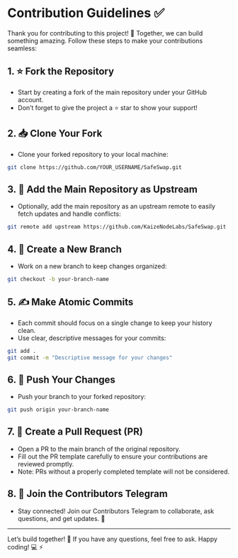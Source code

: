 # Contribution Guidelines ✅


Thank you for contributing to this project! 🎉 Together, we can build something amazing. Follow these steps to make your contributions seamless:

## 1. ⭐ Fork the Repository

- Start by creating a fork of the main repository under your GitHub account.
- Don’t forget to give the project a ⭐ star to show your support!

## 2. 📥 Clone Your Fork

- Clone your forked repository to your local machine:

```bash
git clone https://github.com/YOUR_USERNAME/SafeSwap.git
```

## 3. 🔄 Add the Main Repository as Upstream

- Optionally, add the main repository as an upstream remote to easily fetch updates and handle conflicts:

```bash
git remote add upstream https://github.com/KaizeNodeLabs/SafeSwap.git
```

## 4. 🌱 Create a New Branch

- Work on a new branch to keep changes organized:

```bash
git checkout -b your-branch-name
```

## 5. ✍️ Make Atomic Commits

- Each commit should focus on a single change to keep your history clean.
- Use clear, descriptive messages for your commits:

```bash
git add .
git commit -m "Descriptive message for your changes"
```

## 6. 🚀 Push Your Changes

- Push your branch to your forked repository:

```bash
git push origin your-branch-name
```

## 7. 📝 Create a Pull Request (PR)

- Open a PR to the main branch of the original repository.
- Fill out the PR template carefully to ensure your contributions are reviewed promptly.
- Note: PRs without a properly completed template will not be considered.

## 8. 🤝 Join the Contributors Telegram

- Stay connected! Join our Contributors Telegram to collaborate, ask questions, and get updates. 💬

---
Let’s build together! 🚀 If you have any questions, feel free to ask. Happy coding! 💻 ⚡